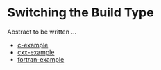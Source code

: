 # Switching the Build Type

Abstract to be written ...

- [c-example](c-example/)
- [cxx-example](cxx-example/)
- [fortran-example](fortran-example/)

